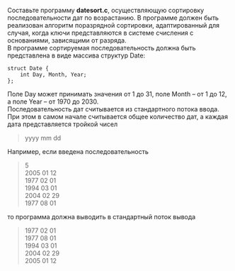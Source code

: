 <p>Составьте программу <strong>datesort.c</strong>, осуществляющую сортировку последовательности дат по возрастанию. В программе должен быть реализован алгоритм поразрядной сортировки, адаптированный для случая, когда ключи представляются в системе счисления с основаниями, зависящими от разряда.<br>
В программе сортируемая последовательность должна быть представлена в виде массива структур Date:</p>
<pre><code>struct Date { 
    int Day, Month, Year; 
};
</code></pre>
<p>Поле Day может принимать значения от 1 до 31, поле Month – от 1 до 12, а поле Year – от 1970 до 2030.<br>
Последовательность дат считывается из стандартного потока ввода. При этом в самом начале считывается общее количество дат, а каждая дата представляется тройкой чисел</p>
<blockquote>
<p>yyyy mm dd</p>
</blockquote>
<p>Например, если введена последовательность</p>
<blockquote>
<p>5<br>
2005 01 12<br>
1977 02 01<br>
1994 03 01<br>
2004 02 29<br>
1977 08 01</p>
</blockquote>
<p>то программа должна выводить в стандартный поток вывода</p>
<blockquote>
<p>1977 02 01<br>
1977 08 01<br>
1994 03 01<br>
2004 02 29<br>
2005 01 12</p>
</blockquote>
